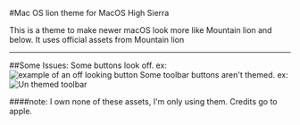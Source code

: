 #Mac OS lion theme for MacOS High Sierra

This is a theme to make newer macOS look more like Mountain lion and below.
It uses official assets from Mountain lion

---

##Some Issues:
Some buttons look off. ex: ![example of an off looking button](https://i.imgur.com/GFuejSH.png)
Some toolbar buttons aren't themed. ex: ![Un themed toolbar](https://i.imgur.com/aEUCcTl.png)





####note: I own none of these assets, I'm only using them. Credits go to apple.
